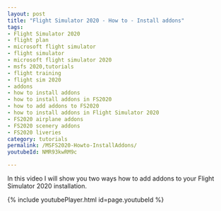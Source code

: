 ```yaml
---
layout: post
title: "Flight Simulator 2020 - How to - Install addons"
tags:
- Flight Simulator 2020
- flight plan
- microsoft flight simulator
- flight simulator
- microsoft flight simulator 2020
- msfs 2020,tutorials
- flight training
- flight sim 2020
- addons
- how to install addons
- how to install addons in FS2020
- how to add addons to FS2020
- how to install addons in Flight Simulator 2020
- FS2020 airplane addons
- FS2020 scenery addons
- FS2020 liveries
category: tutorials
permalink: /MSFS2020-Howto-InstallAddons/
youtubeId: NMR93kwRM9c

---
```


In this video I will show you two ways how to add addons to your Flight Simulator 2020 installation.

{% include youtubePlayer.html id=page.youtubeId %}